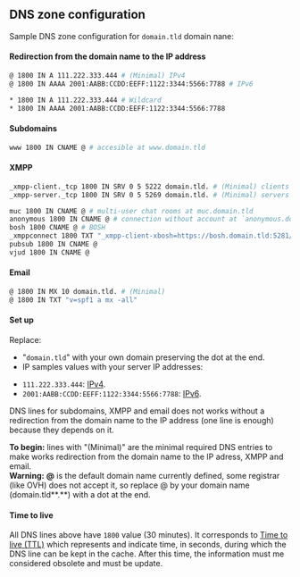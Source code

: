 ## DNS zone configuration

Sample DNS zone configuration for `domain.tld` domain nane:

#### Redirection from the domain name to the IP address
```bash
@ 1800 IN A 111.222.333.444 # (Minimal) IPv4
@ 1800 IN AAAA 2001:AABB:CCDD:EEFF:1122:3344:5566:7788 # IPv6

* 1800 IN A 111.222.333.444 # Wildcard
* 1800 IN AAAA 2001:AABB:CCDD:EEFF:1122:3344:5566:7788
```

#### Subdomains
```bash
www 1800 IN CNAME @ # accesible at www.domain.tld
```

#### XMPP
```bash
_xmpp-client._tcp 1800 IN SRV 0 5 5222 domain.tld. # (Minimal) clients connection
_xmpp-server._tcp 1800 IN SRV 0 5 5269 domain.tld. # (Minimal) servers connection

muc 1800 IN CNAME @ # multi-user chat rooms at muc.domain.tld
anonymous 1800 IN CNAME @ # connection without account at `anonymous.domain.tld`
bosh 1800 CNAME @ # BOSH
_xmppconnect 1800 TXT "_xmpp-client-xbosh=https://bosh.domain.tld:5281/http-bind"
pubsub 1800 IN CNAME @
vjud 1800 IN CNAME @
```

#### Email
```bash
@ 1800 IN MX 10 domain.tld. # (Minimal)
@ 1800 IN TXT "v=spf1 a mx -all"
```

#### Set up
Replace:
- "`domain.tld`" with your own domain preserving the dot at the end.
-  IP samples values with your server IP addresses:
 * `111.222.333.444`: [IPv4](http://ip.yunohost.org/).
 * `2001:AABB:CCDD:EEFF:1122:3344:5566:7788`: [IPv6](http://ip6.yunohost.org/).

DNS lines for subdomains, XMPP and email does not works without a redirection from the domain name to the IP address (one line is enough) because they depends on it.

<div class="alert alert-info"><b>To begin:</b> lines with "(Minimal)" are the minimal required DNS entries to make works redirection from the domain name to the IP adress, XMPP and email.</div>

<div class="alert alert-warning"><b>Warning:</b> <b>@</b> is the default domain name currently defined, some registrar (like OVH) does not accept it, so replace @ by your domain name (domain.tld**.**) with a dot at the end.</div>

#### Time to live
All DNS lines above have `1800` value (30 minutes). It corresponds to [Time to live (TTL)](https://en.wikipedia.org/wiki/Time_to_live#DNS_records) which represents and indicate time, in seconds, during which the DNS line can be kept in the cache. After this time, the information must me considered obsolete and must be update.